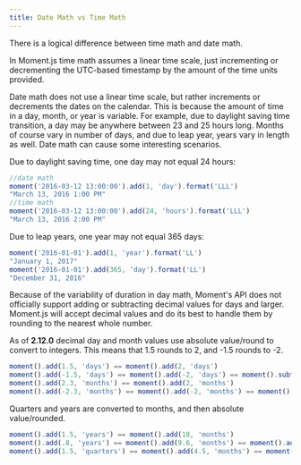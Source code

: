 ```yaml
---
title: Date Math vs Time Math
---
```


There is a logical difference between time math and date math.

In Moment.js time math assumes a linear time scale, just incrementing or decrementing the UTC-based timestamp by the amount of the time units provided.

Date math does not use a linear time scale, but rather increments or decrements the dates on the calendar. This is because the amount of time in a day, month, or year is variable. 
For example, due to daylight saving time transition, a day may be anywhere between 23 and 25 hours long. 
Months of course vary in number of days, and due to leap year, years vary in length as well. Date math can cause some interesting scenarios.

Due to daylight saving time, one day may not equal 24 hours:

```js
//date math
moment('2016-03-12 13:00:00').add(1, 'day').format('LLL')
"March 13, 2016 1:00 PM"
//time math
moment('2016-03-12 13:00:00').add(24, 'hours').format('LLL')
"March 13, 2016 2:00 PM"
```
Due to leap years, one year may not equal 365 days:

```js
moment('2016-01-01').add(1, 'year').format('LL')
"January 1, 2017"
moment('2016-01-01').add(365, 'day').format('LL')
"December 31, 2016"
```

Because of the variability of duration in day math, Moment's API does not officially support adding or subtracting decimal values for days and larger. 
Moment.js will accept decimal values and do its best to handle them by rounding to the nearest whole number.

As of **2.12.0** decimal day and month values use absolute value/round to convert to integers. This means that 1.5 rounds to 2, and -1.5 rounds to -2.

```js
moment().add(1.5, 'days') == moment().add(2, 'days')
moment().add(-1.5, 'days') == moment().add(-2, 'days') == moment().subtract(1.5, 'days') == moment().subtract(2, 'days')
moment().add(2.3, 'months') == moment().add(2, 'months')
moment().add(-2.3, 'months') == moment().add(-2, 'months') == moment().subtract(2.3, 'months') == moment().subtract(2, 'months')
```

Quarters and years are converted to months, and then absolute value/rounded.

```js
moment().add(1.5, 'years') == moment().add(18, 'months')
moment().add(.8, 'years') == moment().add(9.6, 'months') == moment().add(10, 'months')
moment().add(1.5, 'quarters') == moment().add(4.5, 'months') == moment().add(5, 'months')
```